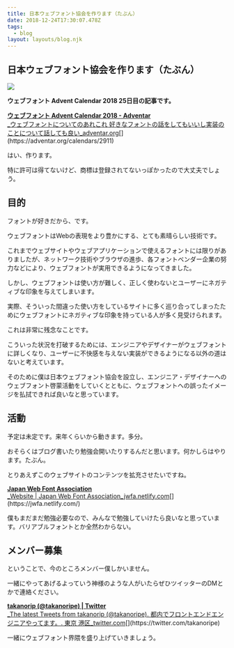 ```yaml
---
title: 日本ウェブフォント協会を作ります（たぶん）
date: 2018-12-24T17:30:07.478Z
tags:
  - blog
layout: layouts/blog.njk
---
```


## 日本ウェブフォント協会を作ります（たぶん）

![](https://cdn-images-1.medium.com/max/800/1*uQQqrREfbWnOzynRy_FntQ.png)

**ウェブフォント Advent Calendar 2018 25日目の記事です。**

[**ウェブフォント Advent Calendar 2018 - Adventar**  
_ウェブフォントについてのあれこれ 好きなフォントの話をしてもいいし実装のことについて話しても良い_adventar.org](https://adventar.org/calendars/2911 "https://adventar.org/calendars/2911")[](https://adventar.org/calendars/2911)

はい、作ります。

特に許可は得てないけど、商標は登録されてないっぽかったので大丈夫でしょう。

## 目的

フォントが好きだから、です。

ウェブフォントはWebの表現をより豊かにする、とても素晴らしい技術です。

これまでウェブサイトやウェブアプリケーションで使えるフォントには限りがありましたが、ネットワーク技術やブラウザの進歩、各フォントベンダー企業の努力などにより、ウェブフォントが実用できるようになってきました。

しかし、ウェブフォントは使い方が難しく、正しく使わないとユーザーにネガティブな印象を与えてしまいます。

実際、そういった間違った使い方をしているサイトに多く巡り合ってしまったためにウェブフォントにネガティブな印象を持っている人が多く見受けられます。

これは非常に残念なことです。

こういった状況を打破するためには、エンジニアやデザイナーがウェブフォントに詳しくなり、ユーザーに不快感を与えない実装ができるようになる以外の道はないと考えています。

そのために僕は日本ウェブフォント協会を設立し、エンジニア・デザイナーへのウェブフォント啓蒙活動をしていくとともに、ウェブフォントへの誤ったイメージを払拭できれば良いなと思っています。

## 活動

予定は未定です。来年くらいから動きます。多分。

おそらくはブログ書いたり勉強会開いたりするんだと思います。何かしらはやります。たぶん。

とりあえずこのウェブサイトのコンテンツを拡充させたいですね。

[**Japan Web Font Association**  
_Website | Japan Web Font Association_jwfa.netlify.com](https://jwfa.netlify.com/ "https://jwfa.netlify.com/")[](https://jwfa.netlify.com/)

僕もまだまだ勉強必要なので、みんなで勉強していけたら良いなと思っています。バリアブルフォントとか全然わからない。

## メンバー募集

ということで、今のところメンバー僕しかいません。

一緒にやってあげるよっていう神様のような人がいたらぜひツイッターのDMとかで連絡ください。

[**takanorip (@takanoripe) | Twitter**  
_The latest Tweets from takanorip (@takanoripe). 都内でフロントエンドエンジニアやってます。. 東京 港区_twitter.com](https://twitter.com/takanoripe "https://twitter.com/takanoripe")[](https://twitter.com/takanoripe)

一緒にウェブフォント界隈を盛り上げていきましょう。